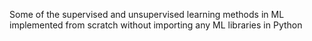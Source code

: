 Some of the supervised and unsupervised learning methods in ML implemented from scratch without importing any ML libraries in Python
